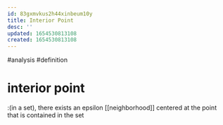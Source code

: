 ```yaml
---
id: 83gxmvkus2h44xinbeum10y
title: Interior Point
desc: ''
updated: 1654530813108
created: 1654530813108
---
```

#analysis #definition 	
# interior point
:(in a set), there exists an epsilon [[neighborhood]] centered at the point that is contained in the set
